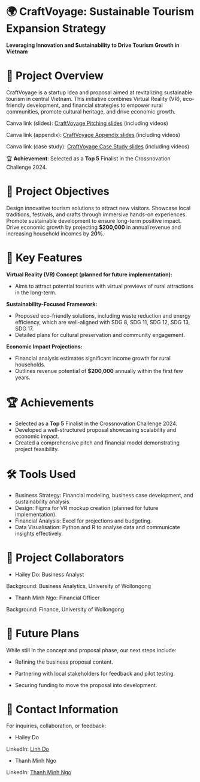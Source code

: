 # 🌍 CraftVoyage: Sustainable Tourism Expansion Strategy
**Leveraging Innovation and Sustainability to Drive Tourism Growth in Vietnam**

# 📌 Project Overview
CraftVoyage is a startup idea and proposal aimed at revitalizing sustainable tourism in central Vietnam. This initiative combines Virtual Reality (VR), eco-friendly development, and financial strategies to empower rural communities, promote cultural heritage, and drive economic growth.

Canva link (slides): [CraftVoyage Pitching slides](https://www.canva.com/design/DAGZccFOP-0/mhvHBhxjwkzHn4sK2MHytA/edit) (including videos)

Canva link (appendix): [CraftVoyage Appendix slides](https://www.canva.com/design/DAGZcbty6eI/NuP84l5B7mGq-3DE5kIU_w/edit) (including videos)

Canva link (case study): [CraftVoyage Case Study slides](https://www.canva.com/design/DAGZcu6QbeA/pftvdxt3HN0wC4YGxRY4Ow/edit) (including videos)

🏆 **Achievement**: Selected as a **Top 5** Finalist in the Crossnovation Challenge 2024.

# 🎯 Project Objectives
Design innovative tourism solutions to attract new visitors.
Showcase local traditions, festivals, and crafts through immersive hands-on experiences.
Promote sustainable development to ensure long-term positive impact.
Drive economic growth by projecting **$200,000** in annual revenue and increasing household incomes by **20%**.

# 🌟 Key Features
**Virtual Reality (VR) Concept (planned for future implementation):**
* Aims to attract potential tourists with virtual previews of rural attractions in the long-term.

**Sustainability-Focused Framework:**

* Proposed eco-friendly solutions, including waste reduction and energy efficiency, which are well-aligned with SDG 8, SDG 11, SDG 12, SDG 13, SDG 17.
* Detailed plans for cultural preservation and community engagement.

**Economic Impact Projections:**

* Financial analysis estimates significant income growth for rural households.
* Outlines revenue potential of **$200,000** annually within the first few years.

# 🏆 Achievements
* Selected as a **Top 5** Finalist in the Crossnovation Challenge 2024.
* Developed a well-structured proposal showcasing scalability and economic impact.
* Created a comprehensive pitch and financial model demonstrating project feasibility.

# 🛠 Tools Used
* Business Strategy: Financial modeling, business case development, and sustainability analysis.
* Design: Figma for VR mockup creation (planned for future implementation).
* Financial Analysis: Excel for projections and budgeting.
* Data Visualisation: Python and R to analyse data and communicate insights effectively.

# 🤝 Project Collaborators
* Hailey Do: Business Analyst

Background: Business Analytics, University of Wollongong

* Thanh Minh Ngo: Financial Officer

Background: Finance, University of Wollongong

# 🚀 Future Plans
While still in the concept and proposal phase, our next steps include:

* Refining the business proposal content.

* Partnering with local stakeholders for feedback and pilot testing.

* Securing funding to move the proposal into development.

# 📧 Contact Information
For inquiries, collaboration, or feedback:

* Hailey Do

LinkedIn: [Linh Do](https://www.linkedin.com/in/linh-do-868a25278/)

* Thanh Minh Ngo

LinkedIn: [Thanh Minh Ngo](https://www.linkedin.com/in/thanh-minh-ngo-80317a27a/)
